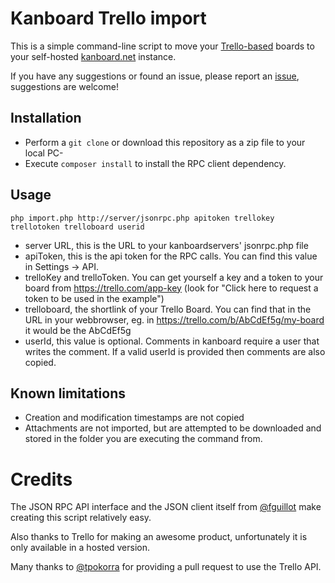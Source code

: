 # Kanboard Trello import

This is a simple command-line script to move your [Trello-based](http://www.trello.com) boards to
your self-hosted [kanboard.net](http://www.kanboard.net) instance.

If you have any suggestions or found an issue, please report an [issue](https://github.com/matueranet/kanboard-import-trello/issues), suggestions are welcome!

## Installation
- Perform a `git clone` or download this repository as a zip file to your local PC-
- Execute `composer install` to install the RPC client dependency.

## Usage

    php import.php http://server/jsonrpc.php apitoken trellokey trellotoken trelloboard userid

- server URL, this is the URL to your kanboardservers' jsonrpc.php file
- apiToken, this is the api token for the RPC calls. You can find this value in Settings -> API.
- trelloKey and trelloToken. You can get yourself a key and a token to your board from https://trello.com/app-key (look for "Click here to request a token to be used in the example")
- trelloboard, the shortlink of your Trello Board. You can find that in the URL in your webbrowser, eg. in https://trello.com/b/AbCdEf5g/my-board it would be the AbCdEf5g
- userId, this value is optional. Comments in kanboard require a user that writes the comment. If a valid userId is provided then comments are also copied.

## Known limitations
- Creation and modification timestamps are not copied
- Attachments are not imported, but are attempted to be downloaded and stored in the folder you are executing the command from.

# Credits
The JSON RPC API interface and the JSON client itself from [@fguillot](https://github.com/fguillot) make creating this script relatively easy.

Also thanks to Trello for making an awesome product, unfortunately it is only available in a hosted version.

Many thanks to [@tpokorra](https://github.com/tpokorra) for providing a pull request to use the Trello API.
